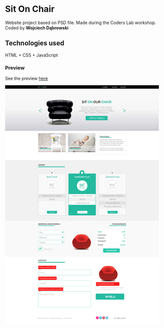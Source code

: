 # Sit On Chair
Website project based on PSD file. Made during the Coders Lab workshop. Coded by __Wojciech Dąbrowski__

## Technologies used
HTML + CSS + JavaScript

### Preview
See the preview [here](https://dabrovsky.github.io/Sit-On-Chair/)

![layout](images/Sit-On-Chair.png)
